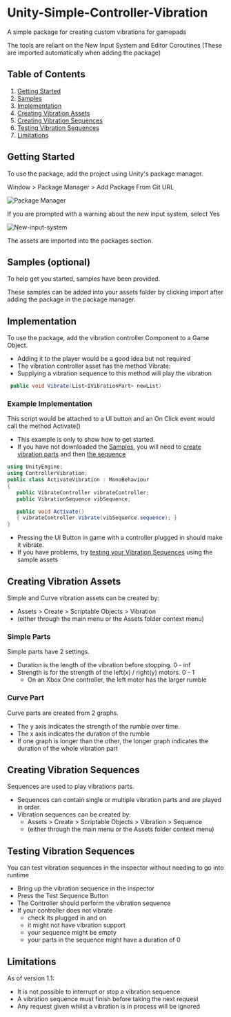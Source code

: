 # Unity-Simple-Controller-Vibration
A simple package for creating custom vibrations for gamepads

The tools are reliant on the New Input System and Editor Coroutines (These are imported automatically when adding the package)


## Table of Contents
1. [Getting Started](#getting-started)
2. [Samples](#samples-optional)
3. [Implementation](#implementation)
4. [Creating Vibration Assets](#creating-vibration-assets)
5. [Creating Vibration Sequences](#creating-vibration-sequences)
6. [Testing Vibration Sequences](#testing-vibration-sequences)
7. [Limitations](#limitations)



## Getting Started
To use the package, add the project using Unity's package manager.

Window > Package Manager > Add Package From Git URL

![Package Manager](https://user-images.githubusercontent.com/34044928/144337933-f6b1ef4a-d179-42ce-b717-7ea30f53a5ee.png)

If you are prompted with a warning about the new input system, select Yes

![New-input-system](https://user-images.githubusercontent.com/34044928/144338031-2c8a2d36-c317-41aa-9270-b310f3d21bfc.png)

The assets are imported into the packages section.

 
## Samples (optional)
To help get you started, samples have been provided.
 
These samples can be added into your assets folder by clicking import after adding the package in the package manager.
 
 
 
## Implementation
To use the package, add the vibration controller Component to a Game Object.
 - Adding it to the player would be a good idea but not required
 - The vibration controller asset has the method Vibrate:
 - Supplying a vibration sequence to this method will play the vibration
 ```csharp
  public void Vibrate(List<IVibrationPart> newList)
```


### Example Implementation

This script would be attached to a UI button and an On Click event would call the method Activate()
 - This example is only to show how to get started.
 - If you have not downloaded the [Samples](#samples-optional), you will need to [create vibration parts](#creating-vibration-assets) and then [the sequence](#testing-vibration-sequences)
 ```csharp
using UnityEngine;
using ControllerVibration;
public class ActivateVibration : MonoBehaviour
{
    public VibrateController vibrateController;
    public VibrationSequence vibSequence;

    public void Activate()
    { vibrateController.Vibrate(vibSequence.sequence); }
}
 ```
 - Pressing the UI Button in game with a controller plugged in should make it vibrate.
 - If you have problems, try [testing your Vibration Sequences](#testing-vibration-sequences) using the sample assets
 
## Creating Vibration Assets
Simple and Curve vibration assets can be created by:
 - Assets > Create > Scriptable Objects > Vibration
 - (either through the main menu or the Assets folder context menu)

### Simple Parts
Simple parts have 2 settings.

 - Duration is the length of the vibration before stopping. 0 - inf
 - Strength is for the strength of the left(x) / right(y) motors. 0 - 1
   - On an Xbox One controller, the left motor has the larger rumble


### Curve Part
Curve parts are created from 2 graphs.

 - The y axis indicates the strength of the rumble over time.
 - The x axis indicates the duration of the rumble
 - If one graph is longer than the other, the longer graph indicates the duration of the whole vibration part

## Creating Vibration Sequences
Sequences are used to play vibrations parts.

 - Sequences can contain single or multiple vibration parts and are played in order.
 - Vibration sequences can be created by:
   - Assets > Create > Scriptable Objects > Vibration > Sequence
   - (either through the main menu or the Assets folder context menu)

## Testing Vibration Sequences
You can test vibration sequences in the inspector without needing to go into runtime
 - Bring up the vibration sequence in the inspector
 - Press the Test Sequence Button
 - The Controller should perform the vibration sequence
 - If your controller does not vibrate
   - check its plugged in and on
   - it might not have vibration support
   - your sequence might be empty
   - your parts in the sequence might have a duration of 0

## Limitations
As of version 1.1:

 - It is not possible to interrupt or stop a vibration sequence
 - A vibration sequence must finish before taking the next request
 - Any request given whilst a vibration is in process will be ignored
